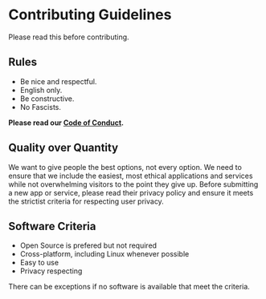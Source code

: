 # Contributing Guidelines

Please read this before contributing.

## Rules

- Be nice and respectful.
- English only.
- Be constructive.
- No Fascists.

**Please read our [Code of Conduct].**

## Quality over Quantity

We want to give people the best options, not every option. We need to ensure that we include the easiest, most ethical applications and services while not overwhelming visitors to the point they give up. Before submitting a new app or service, please read their privacy policy and ensure it meets the strictist criteria for respecting user privacy.

## Software Criteria

- Open Source is prefered but not required
- Cross-platform, including Linux whenever possible
- Easy to use
- Privacy respecting

There can be exceptions if no software is available that meet the criteria.


[Code of Conduct]: CODE_OF_CONDUCT.md